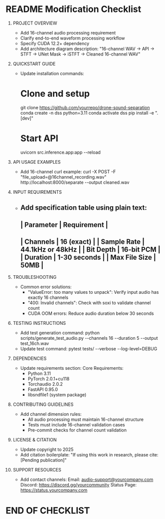 # README Modification Checklist

1. PROJECT OVERVIEW
   - Add 16-channel audio processing requirement
   - Clarify end-to-end waveform processing workflow
   - Specify CUDA 12.2+ dependency
   - Add architecture diagram description:
     "16-channel WAV → API → STFT → UNet Mask → iSTFT → Cleaned 16-channel WAV"

2. QUICKSTART GUIDE
   - Update installation commands:
     # Clone and setup
     git clone https://github.com/yourrepo/drone-sound-separation
     conda create -n dss python=3.11
     conda activate dss
     pip install -e ".[dev]"
     
     # Start API
     uvicorn src.inference.app:app --reload

3. API USAGE EXAMPLES
   - Add 16-channel curl example:
     curl -X POST -F "file_upload=@16channel_recording.wav" http://localhost:8000/separate --output cleaned.wav

4. INPUT REQUIREMENTS
   - Add specification table using plain text:
     -----------------------------------------------
     | Parameter       | Requirement               |
     -----------------------------------------------
     | Channels        | 16 (exact)                |
     | Sample Rate     | 44.1kHz or 48kHz          |
     | Bit Depth       | 16-bit PCM                |
     | Duration        | 1-30 seconds              |
     | Max File Size   | 50MB                      |
     -----------------------------------------------

5. TROUBLESHOOTING
   - Common error solutions:
     - "ValueError: too many values to unpack": Verify input audio has exactly 16 channels
     - "400: Invalid channels": Check with soxi <file> to validate channel count
     - CUDA OOM errors: Reduce audio duration below 30 seconds

6. TESTING INSTRUCTIONS
   - Add test generation command:
     python scripts/generate_test_audio.py --channels 16 --duration 5 --output test_16ch.wav
   - Update test command:
     pytest tests/ --verbose --log-level=DEBUG

7. DEPENDENCIES
   - Update requirements section:
     Core Requirements:
     - Python 3.11
     - PyTorch 2.0.1+cu118
     - Torchaudio 2.0.2
     - FastAPI 0.95.0
     - libsndfile1 (system package)

8. CONTRIBUTING GUIDELINES
   - Add channel dimension rules:
     * All audio processing must maintain 16-channel structure
     * Tests must include 16-channel validation cases
     * Pre-commit checks for channel count validation

9. LICENSE & CITATION
   - Update copyright to 2025
   - Add citation boilerplate:
     "If using this work in research, please cite:
     [Pending publication]"

10. SUPPORT RESOURCES
    - Add contact channels:
      Email: audio-support@yourcompany.com
      Discord: https://discord.gg/yourcommunity
      Status Page: https://status.yourcompany.com

# END OF CHECKLIST
